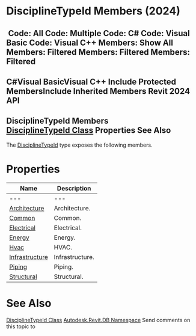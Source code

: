 # DisciplineTypeId Members (2024)

﻿
 Code: All Code: Multiple Code: C# Code: Visual Basic Code: Visual C++  Members: Show All Members: Filtered Members: Filtered Members: Filtered   
---  
C#Visual BasicVisual C++
Include Protected MembersInclude Inherited Members
Revit 2024 API  
---  
DisciplineTypeId Members  
[DisciplineTypeId Class](1f44ffd1-9851-60b4-2754-e82d785bad40.md "DisciplineTypeId Class") Properties See Also  
---  
The [DisciplineTypeId](1f44ffd1-9851-60b4-2754-e82d785bad40.md "DisciplineTypeId Class") type exposes the following members.
# Properties
| Name | Description |
| --- | --- |
| --- | --- | --- |
| [Architecture](915f0073-1d04-2b90-98aa-bd83a155cc0d.md "Architecture Property") | Architecture. |
| [Common](5b6cf262-3ac4-5892-3b00-7ff599b38afc.md "Common Property") | Common. |
| [Electrical](06514779-bae7-d4c2-0897-890130021d70.md "Electrical Property") | Electrical. |
| [Energy](45b396a7-6170-b4e7-888a-866c5ec341d0.md "Energy Property") | Energy. |
| [Hvac](19fec96f-3003-db47-b35f-dcb66b1ff730.md "Hvac Property") | HVAC. |
| [Infrastructure](8033bdb0-f0b7-7bfb-22ba-a6225245c27b.md "Infrastructure Property") | Infrastructure. |
| [Piping](10ca5bb5-7510-fc04-3fd6-134c19a5256d.md "Piping Property") | Piping. |
| [Structural](836b805e-ba8e-65bc-ef34-fad5303a1cce.md "Structural Property") | Structural. |

# See Also
[DisciplineTypeId Class](1f44ffd1-9851-60b4-2754-e82d785bad40.md "DisciplineTypeId Class")
[Autodesk.Revit.DB Namespace](87546ba7-461b-c646-cbb1-2cb8f5bff8b2.md "Autodesk.Revit.DB Namespace")
Send comments on this topic to 